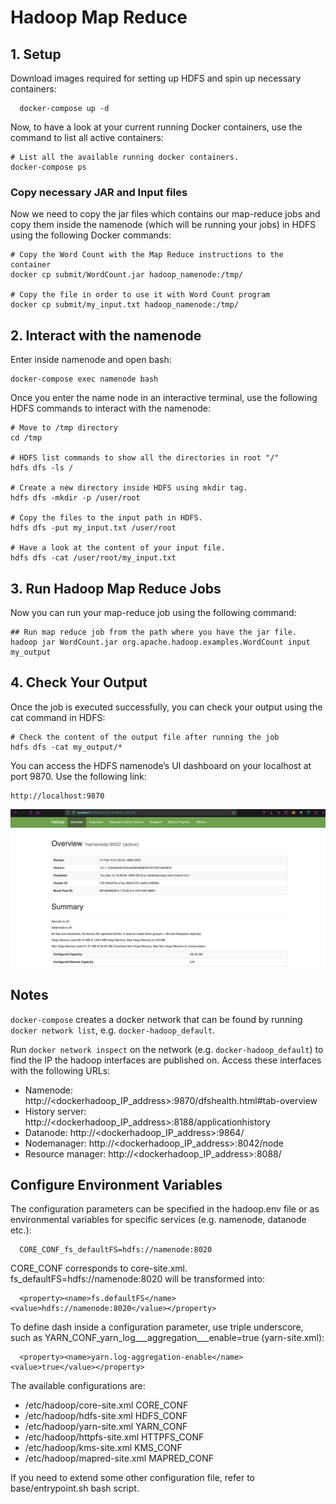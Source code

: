 
# Hadoop Map Reduce

## 1. Setup
Download images required for setting up HDFS and spin up necessary containers:
```
  docker-compose up -d
```

Now, to have a look at your current running Docker containers, use the command to list all active containers:

```
# List all the available running docker containers.
docker-compose ps
```
### Copy necessary JAR and Input files

Now we need to copy the jar files which contains our map-reduce jobs and copy them inside the namenode (which will be running your jobs) in HDFS using the following Docker commands:

```
# Copy the Word Count with the Map Reduce instructions to the container
docker cp submit/WordCount.jar hadoop_namenode:/tmp/

# Copy the file in order to use it with Word Count program
docker cp submit/my_input.txt hadoop_namenode:/tmp/
```

## 2. Interact with the namenode

Enter inside namenode and open bash:
```
docker-compose exec namenode bash
```

Once you enter the name node in an interactive terminal, use
the following HDFS commands to interact with the namenode:
```
# Move to /tmp directory
cd /tmp

# HDFS list commands to show all the directories in root "/"
hdfs dfs -ls /

# Create a new directory inside HDFS using mkdir tag.
hdfs dfs -mkdir -p /user/root

# Copy the files to the input path in HDFS.
hdfs dfs -put my_input.txt /user/root 

# Have a look at the content of your input file.
hdfs dfs -cat /user/root/my_input.txt
```

## 3. Run Hadoop Map Reduce Jobs
Now you can run your map-reduce job using the following command:
```
## Run map reduce job from the path where you have the jar file.
hadoop jar WordCount.jar org.apache.hadoop.examples.WordCount input my_output
```

## 4. Check Your Output

Once the job is executed successfully, you can check your output using the cat command in HDFS:
```
# Check the content of the output file after running the job
hdfs dfs -cat my_output/*
```

You can access the HDFS namenode’s UI dashboard on your localhost at port 9870. Use the following link:
```
http://localhost:9870
```

![img](documentation_images/hadoop_ui.png)


## Notes
`docker-compose` creates a docker network that can be found by running `docker network list`, e.g. `docker-hadoop_default`.

Run `docker network inspect` on the network (e.g. `docker-hadoop_default`) to find the IP the hadoop interfaces are published on. Access these interfaces with the following URLs:

* Namenode: http://<dockerhadoop_IP_address>:9870/dfshealth.html#tab-overview
* History server: http://<dockerhadoop_IP_address>:8188/applicationhistory
* Datanode: http://<dockerhadoop_IP_address>:9864/
* Nodemanager: http://<dockerhadoop_IP_address>:8042/node
* Resource manager: http://<dockerhadoop_IP_address>:8088/

## Configure Environment Variables

The configuration parameters can be specified in the hadoop.env file or as environmental variables for specific services (e.g. namenode, datanode etc.):
```
  CORE_CONF_fs_defaultFS=hdfs://namenode:8020
```

CORE_CONF corresponds to core-site.xml. fs_defaultFS=hdfs://namenode:8020 will be transformed into:
```
  <property><name>fs.defaultFS</name><value>hdfs://namenode:8020</value></property>
```
To define dash inside a configuration parameter, use triple underscore, such as YARN_CONF_yarn_log___aggregation___enable=true (yarn-site.xml):
```
  <property><name>yarn.log-aggregation-enable</name><value>true</value></property>
```

The available configurations are:
* /etc/hadoop/core-site.xml CORE_CONF
* /etc/hadoop/hdfs-site.xml HDFS_CONF
* /etc/hadoop/yarn-site.xml YARN_CONF
* /etc/hadoop/httpfs-site.xml HTTPFS_CONF
* /etc/hadoop/kms-site.xml KMS_CONF
* /etc/hadoop/mapred-site.xml  MAPRED_CONF

If you need to extend some other configuration file, refer to base/entrypoint.sh bash script.
